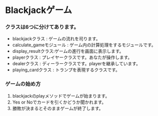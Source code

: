 # Blackjackゲーム
### クラスは6つに分けてあります。
- blackjackクラス : ゲームの流れを司ります。
- calculate_gameモジュール : ゲーム内の計算処理をするモジュールです。
- display_resultクラス:ゲームの進行を画面に表示します。
- playerクラス : プレイヤークラスです。あなたが操作します。
- dealerクラス : ディーラークラスです。playerを継承しています。
- playing_cardクラス : トランプを表現するクラスです。

### ゲームの始め方
1. blackjackのplayメソッドでゲームが始まります。
2. Yes or Noでカードを引くかどうか聞かれます。
3. 勝敗が決まるとそのままゲームが終了します。
